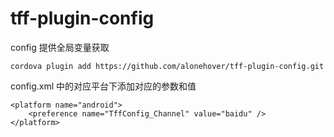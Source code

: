 # tff-plugin-config

config 提供全局变量获取

`cordova plugin add https://github.com/alonehover/tff-plugin-config.git`

config.xml 中的对应平台下添加对应的参数和值

    <platform name="android">
        <preference name="TffConfig_Channel" value="baidu" />
    </platform>
